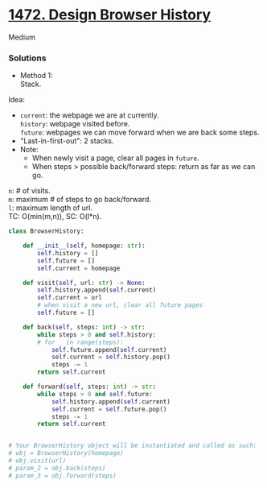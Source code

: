 # [1472. Design Browser History](https://leetcode.com/problems/design-browser-history/description/?envType=company&envId=activision&favoriteSlug=activision-all)

Medium

### Solutions
- Method 1:\
  Stack.
  
Idea:
- `current`: the webpage we are at currently.\
  `history`: webpage visited before.\
  `future`: webpages we can move forward when we are back some steps.
- "Last-in-first-out": 2 stacks.
- Note:
  - When newly visit a page, clear all pages in `future`.
  - When steps > possible back/forward steps: return as far as we can go.

`n`: # of visits. \
`m`: maximum # of steps to go back/forward. \
`l`: maximum length of url. \
TC: O(min(m,n)), SC: O(l*n). 

```python
class BrowserHistory:

    def __init__(self, homepage: str):
        self.history = []
        self.future = []
        self.current = homepage

    def visit(self, url: str) -> None:
        self.history.append(self.current)
        self.current = url
        # when visit a new url, clear all future pages
        self.future = []

    def back(self, steps: int) -> str:
        while steps > 0 and self.history:
        # for _ in range(steps):
            self.future.append(self.current)
            self.current = self.history.pop()
            steps -= 1
        return self.current

    def forward(self, steps: int) -> str:
        while steps > 0 and self.future:
            self.history.append(self.current)
            self.current = self.future.pop()
            steps -= 1
        return self.current


# Your BrowserHistory object will be instantiated and called as such:
# obj = BrowserHistory(homepage)
# obj.visit(url)
# param_2 = obj.back(steps)
# param_3 = obj.forward(steps)
```
